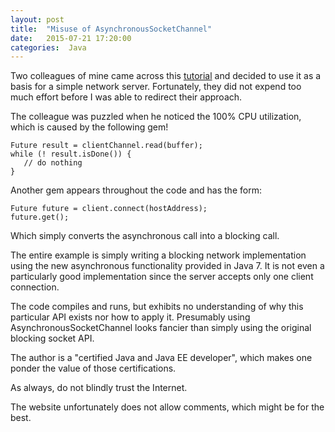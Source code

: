 ```yaml
---
layout: post
title:  "Misuse of AsynchronousSocketChannel"
date:   2015-07-21 17:20:00
categories:  Java
---
```


Two colleagues of mine came across this 
[tutorial](http://examples.javacodegeeks.com/core-java/nio/channels/asynchronoussocketchannel/java-nio-channels-asynchronoussocketchannel-example/)
and decided to use it as a basis for a simple network server. Fortunately, they did not expend too much effort before 
I was able to redirect their approach. 

The colleague was puzzled when he noticed the 100% CPU utilization, which is caused by the following gem!

```
Future result = clientChannel.read(buffer);
while (! result.isDone()) {
   // do nothing
}

```

Another gem appears throughout the code and has the form:

```
Future future = client.connect(hostAddress);
future.get();

```

Which simply converts the asynchronous call into a blocking call. 

The entire example is simply writing a blocking network implementation
using the new asynchronous functionality provided in Java 7. It is not even a particularly good implementation
since the server accepts only one client connection.

The code compiles and runs, but exhibits no understanding of why this particular API exists nor how to apply it.
Presumably using AsynchronousSocketChannel looks fancier than simply using the original blocking socket API. 

The author is a "certified Java and Java EE developer", which makes one ponder the value of those certifications.

As always, do not blindly trust the Internet.

The website unfortunately does not allow comments, which might be for the best.











